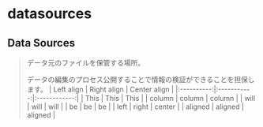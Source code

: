 # datasources
Data Sources
---
>データ元のファイルを保管する場所。
>
>データの編集のプロセス公開することで情報の検証ができることを担保します。
| Left align | Right align | Center align |
|:----------:|:-----------:|:------------:|
| This       |        This |     This     |
| column     |      column |    column    |
| will       |        will |     will     |
| be         |          be |      be      |
| left       |       right |    center    |
| aligned    |     aligned |   aligned    |
